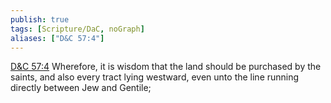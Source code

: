 ```yaml
---
publish: true
tags: [Scripture/DaC, noGraph]
aliases: ["D&C 57:4"]
---
```

[D&C 57:4](https://churchofjesuschrist.org/study/scriptures/dc-testament/dc/57?lang=eng&id=p4#p4) Wherefore, it is wisdom that the land should be purchased by the saints, and also every tract lying westward, even unto the line running directly between Jew and Gentile;
